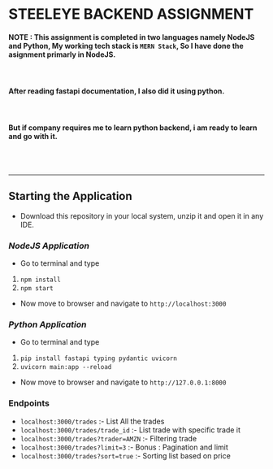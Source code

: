 # **STEELEYE BACKEND ASSIGNMENT**

#### **NOTE : This assignment is completed in two languages namely NodeJS and Python, My working tech stack is ```MERN Stack```, So I have done the asignment primarly in NodeJS.**

<br>

#### **After reading fastapi documentation, I also did it using python.**

<br>

#### **But if company requires me to learn python backend, i am ready to learn and go with it.**

<br>
<br>
<hr>

## **Starting the Application**

- Download this repository in your local system, unzip it and open it in any IDE.

### ***NodeJS Application***
- Go to terminal and type 
1. ```npm install```
2. ```npm start```

- Now move to browser and navigate to ```http://localhost:3000```


### ***Python Application***
- Go to terminal and type 
1. ```pip install fastapi typing pydantic uvicorn```
2. ```uvicorn main:app --reload```

- Now move to browser and navigate to ```http://127.0.0.1:8000```
  
### **Endpoints**
- ```localhost:3000/trades``` :- List All the trades
- ```localhost:3000/trades/trade_id``` :- List trade with specific trade it
- ```localhost:3000/trades?trader=AMZN``` :- Filtering trade
- ```localhost:3000/trades?limit=3``` :- Bonus : Pagination and limit
- ```localhost:3000/trades?sort=true``` :- Sorting list based on price


